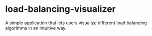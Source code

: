 # load-balancing-visualizer
A simple application that lets users visualize different load balancing algorithms in an intuitive way. 
